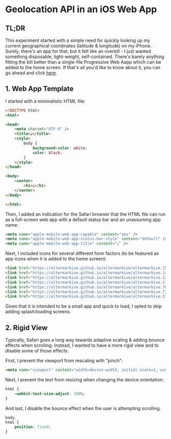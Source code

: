 # Geolocation API in an iOS Web App

## TL;DR

This experiment started with a simple need for quickly looking up my current geographical coordinates (latitude & longitude) on my iPhone. Surely, there's an app for that, but it felt like an overkill - I just wanted something disposable, light-weight, self-contained. There's barely anything fitting the bill better than a single-file Progressive Web Aapp which can be added to the home screen. If that's all you'd like to know about it, you can go ahead and click [here](https://altermarkive.github.io/web-experiments/location/).

## 1. Web App Template

I started with a minimalistic HTML file:

```html
<!DOCTYPE html>
<html>

<head>
    <meta charset="UTF-8" />
    <title>⤓</title>
    <style>
        body {
            background-color: white;
            color: black;
        }
    </style>
</head>

<body>
    <center>
        <h1>⤓</h1>
    </center>
</body>

</html>
```

Then, I added an indication for the Safari browser that the HTML file can run as a full-screen web app with a default status bar and an unassuming app name:

```html
<meta name="apple-mobile-web-app-capable" content="yes" />
<meta name="apple-mobile-web-app-status-bar-style" content="default" />
<meta name="apple-mobile-web-app-title" content="⤓" />
```

Next, I included icons for several different form factors (to be featured as app icons when it is added to the home screen):

```html
<link href="https://altermarkive.github.io/altermarkive/altermarkive.152.png" sizes="152x152" rel="apple-touch-icon" />
<link href="https://altermarkive.github.io/altermarkive/altermarkive.144.png" sizes="144x144" rel="apple-touch-icon" />
<link href="https://altermarkive.github.io/altermarkive/altermarkive.120.png" sizes="120x120" rel="apple-touch-icon" />
<link href="https://altermarkive.github.io/altermarkive/altermarkive.114.png" sizes="114x114" rel="apple-touch-icon" />
<link href="https://altermarkive.github.io/altermarkive/altermarkive.76.png" sizes="76x76" rel="apple-touch-icon" />
<link href="https://altermarkive.github.io/altermarkive/altermarkive.72.png" sizes="72x72" rel="apple-touch-icon" />
<link href="https://altermarkive.github.io/altermarkive/altermarkive.57.png" sizes="57x57" rel="apple-touch-icon" />
```

Given that it is intended to be a small app and quick to load, I opted to skip adding splash/loading screens.

## 2. Rigid View

Typically, Safari goes a long way towards adaptive scaling & adding bounce effects when scrolling.
Instead, I wanted to have a more rigid view and to disable some of those effects.

First, I prevent the viewport from rescaling with "pinch":

```html
<meta name="viewport" content="width=device-width, initial-scale=1, user-scalable=0, minimum-scale=1, maximum-scale=1" />
```

Next, I prevent the text from resizing when changing the device orientation:

```css
html {
    -webkit-text-size-adjust: 100%;
}
```

And last, I disable the bounce effect when the user is attempting scrolling.

```css
body,
html {
    position: fixed;
}
```
